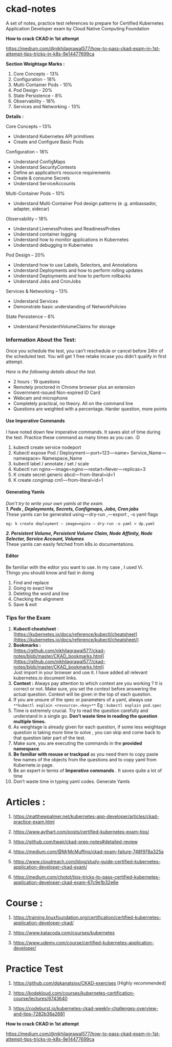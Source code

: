 # ckad-notes
A set of notes, practice test references to prepare for Certified Kubernetes Application Developer exam by Cloud Native Computing Foundation

**How to crack CKAD in 1st attempt**

https://medium.com/@nikhilagrawal577/how-to-pass-ckad-exam-in-1st-attempt-tips-tricks-in-k8s-9e14477699ca



**Section Weightage Marks :**

 1. Core Concepts - 13% 
 2. Configuration - 18% 
 3. Multi-Container Pods - 10%
 4. Pod Design - 20% 
 5. State Persistence - 8% 
 6. Observability - 18% 
 7. Services and Networking - 13%

**Details :**

Core Concepts – 13%

-   Understand Kubernetes API primitives
-   Create and Configure Basic Pods

Configuration – 18%

-   Understand ConfigMaps
-   Understand SecurityContexts
-   Define an application’s resource requirements
-   Create & consume Secrets
-   Understand ServiceAccounts

Multi-Container Pods – 10%

-   Understand Multi-Container Pod design patterns (e .g. ambassador, adapter, sidecar)

Observability – 18%

-   Understand LivenessProbes and ReadinessProbes
-   Understand container logging
-   Understand how to monitor applications in Kubernetes
-   Understand debugging in Kubernetes

Pod Design – 20%

-   Understand how to use Labels, Selectors, and Annotations
-   Understand Deployments and how to perform rolling updates
-   Understand Deployments and how to perform rollbacks
-   Understand Jobs and CronJobs

Services & Networking – 13%

-   Understand Services
-   Demonstrate basic understanding of NetworkPolicies

State Persistence – 8%

-   Understand PersistentVolumeClaims for storage


### **Information About the Test:**

Once you schedule the test, you can’t reschedule or cancel before 24hr of the scheduled test. You will get 1 free retake incase you didn’t qualify in first attempt.

_Here is the following details about the test._

-   2 hours : 19 questions
-   Remotely proctored in Chrome browser plus an extension
-   Government-issued Non-expired ID Card
-   Webcam and microphone
-   Completely practical, no theory. All on the command line
-   Questions are weighted with a percentage. Harder question, more points


#### **Use Imperative Commands**

I have noted down few imperative commands. It saves alot of time during the test. Practice these command as many times as you can. :D

1.  kubectl create service nodeport <myservicename>
2.  Kubectl expose Pod / Deployment — port=123 — name= Service_Name — namespace= Namespace_Name
3.  kubectl label / annotate / set / scale
4.  Kubectl run nginx — image=nginx — restart=Never — replicas=3
5.  K create secret generic abcd — from-literal=id=1
6.  K create congimap cm1 — from-literal=id=1

#### Generating Yamls

_Don’t try to write your own yamls at the exam._  
**_1. Pods , Deployments, Secrets, Configmaps, Jobs, Cron jobs_**  
These yamls can be generated using — dry-run , — export , -o yaml flags

    eg: k create deployment — image=nginx — dry-run -o yaml > dp.yaml

**_2. Persistent Volume, Persistent Volume Claim, Node Affinity, Node Selector, Service Account, Volumes_**  
These yamls can easily fetched from k8s.io documentations.

#### Editor

Be familiar with the editor you want to use. In my case , I used Vi.  
Things you should know and fast in doing

1.  Find and replace
2.  Going to exact line
3.  Deleting the word and line
4.  Checking the alignment
5.  Save & exit

### **Tips for the Exam**

1.  **Kubectl cheatsheet** : [https://kubernetes.io/docs/reference/kubectl/cheatsheet](https://kubernetes.io/docs/reference/kubectl/cheatsheet/)
2.  **Bookmarks :**  
    [https://github.com/nikhilagrawal577/ckad-notes/blob/master/CKAD_bookmarks.html](https://github.com/nikhilagrawal577/ckad-notes/blob/master/CKAD_bookmarks.html)  
    Just import in your browser and use it. I have added all relevant kubernetes.io document links.
3.  **Context :** Always pay attention to which context are you working ? It is correct or not. Make sure, you set the context before answering the actual question. Context will be given in the top of each question.
4.  If you are unsure of the spec or parameters of a yaml, always use `**kubectl explain <resource>.<key>**` Eg : `kubectl explain pod.spec`
5.  Time is extremely crucial. Try to read the question carefully and understand in a single go. **Don’t waste time in reading the question multiple times.**
6.  As weightage is already given for each question, if some less weightage question is taking more time to solve , you can skip and come back to that question later part of the test.
7.  Make sure, you are executing the commands in the **provided namespace**.
8.  **Be familiar with mouse or trackpad** as you need them to copy paste few names of the objects from the questions and to copy yaml from Kubernete.io page.
9.  Be an expert in terms of **Imperative commands** . It saves quite a lot of time
10.  Don’t waste time in typing yaml codes. Generate Yamls

# Articles : 
1. https://matthewpalmer.net/kubernetes-app-developer/articles/ckad-practice-exam.html

2. https://www.avthart.com/posts/certified-kubernetes-exam-tips/
    
3. https://github.com/twajr/ckad-prep-notes#detailed-review

4. https://medium.com/@MrMcMuffins/ckad-exam-failure-748f978a325a

5. https://www.cloudreach.com/blog/study-guide-certified-kubernetes-application-developer-ckad-exam/

6. https://medium.com/chotot/tips-tricks-to-pass-certified-kubernetes-application-developer-ckad-exam-67c9e1b32e6e
	



# Course :
1. https://training.linuxfoundation.org/certification/certified-kubernetes-application-developer-ckad/

2. https://www.katacoda.com/courses/kubernetes 

3. https://www.udemy.com/course/certified-kubernetes-application-developer/
	


# Practice Test 
1. https://github.com/dgkanatsios/CKAD-exercises [Highly recommended]

2. https://kodekloud.com/courses/kubernetes-certification-course/lectures/6743640

3. https://codeburst.io/kubernetes-ckad-weekly-challenges-overview-and-tips-7282b36a2681
	




**How to crack CKAD in 1st attempt**

https://medium.com/@nikhilagrawal577/how-to-pass-ckad-exam-in-1st-attempt-tips-tricks-in-k8s-9e14477699ca
